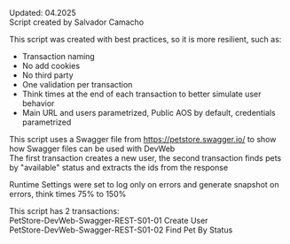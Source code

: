 Updated: 04.2025  
Script created by Salvador Camacho

This script was created with best practices, so it is more resilient, such as:
* Transaction naming
* No add cookies
* No third party
* One validation per transaction
* Think times at the end of each transaction to better simulate user behavior
* Main URL and users parametrized, Public AOS by default, credentials parametrized

This script uses a Swagger file from https://petstore.swagger.io/ to show how Swagger files can be used with DevWeb  
The first transaction creates a new user, the second transaction finds pets by "available" status and extracts the ids from the response

Runtime Settings were set to log only on errors and generate snapshot on errors, think times 75% to 150%

This script has 2 transactions:  
PetStore-DevWeb-Swagger-REST-S01-01 Create User  
PetStore-DevWeb-Swagger-REST-S01-02 Find Pet By Status